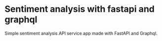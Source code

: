 # Sentiment analysis with fastapi and graphql
Simple sentiment analysis API service app made with FastAPI and Graphql. 

